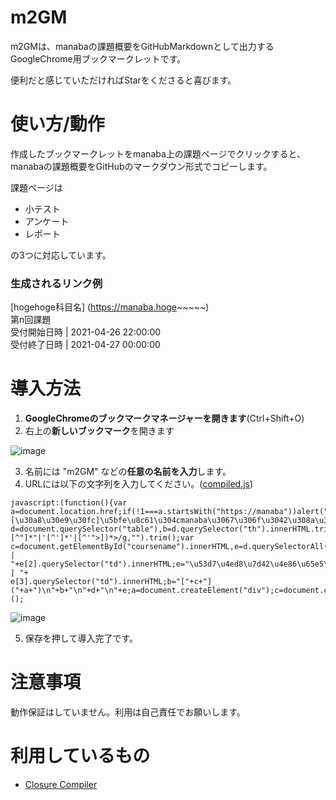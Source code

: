 # m2GM
m2GMは、manabaの課題概要をGitHubMarkdownとして出力するGoogleChrome用ブックマークレットです。   
   
便利だと感じていただければStarをくださると喜びます。

# 使い方/動作
作成したブックマークレットをmanaba上の課題ページでクリックすると、manabaの課題概要をGitHubのマークダウン形式でコピーします。
   
課題ページは
 - 小テスト
 - アンケート
 - レポート
   
 の3つに対応しています。
   
### 生成されるリンク例
[hogehoge科目名]  (https://manaba.hoge~~~~~)   
第n回課題   
受付開始日時 | 2021-04-26 22:00:00   
受付終了日時 | 2021-04-27 00:00:00   
   
# 導入方法
 1. **GoogleChromeのブックマークマネージャーを開きます**(Ctrl+Shift+O)
 2. 右上の**新しいブックマーク**を開きます    
    
 ![image](https://user-images.githubusercontent.com/49768768/102811815-549e7f80-4409-11eb-88c3-e379b3f2e0d6.png)
    
 3. 名前には "m2GM" などの**任意の名前を入力**します。
 4. URLには以下の文字列を入力してください。([compiled.js](./compiled.js))    
   
```
javascript:(function(){var a=document.location.href;if(!1===a.startsWith("https://manaba"))alert("[\u30a8\u30e9\u30fc]\u5bfe\u8c61\u304cmanaba\u3067\u306f\u3042\u308a\u307e\u305b\u3093");else{var d=document.querySelector("table"),b=d.querySelector("th").innerHTML.trim();b=b.replace(/<("[^"]*"|'[^']*'|[^'">])*>/g,"").trim();var c=document.getElementById("coursename").innerHTML,e=d.querySelectorAll("tr");d="\u53d7\u4ed8\u958b\u59cb\u65e5\u6642 | "+e[2].querySelector("td").innerHTML;e="\u53d7\u4ed8\u7d42\u4e86\u65e5\u6642 | "+
e[3].querySelector("td").innerHTML;b="["+c+"]("+a+")\n"+b+"\n"+d+"\n"+e;a=document.createElement("div");c=document.createElement("pre");c.style.webkitUserSelect="auto";c.style.userSelect="auto";a.appendChild(c).textContent=b;b=a.style;b.position="fixed";b.right="200%";document.body.appendChild(a);document.getSelection().selectAllChildren(a);document.execCommand("copy");document.body.removeChild(a);alert("\u30af\u30ea\u30c3\u30d7\u30dc\u30fc\u30c9\u306b\u30b3\u30d4\u30fc\u3057\u307e\u3057\u305f\u3002")}})();
```
    
![image](https://user-images.githubusercontent.com/49768768/116085395-bcc3e180-a6d9-11eb-852c-5f3f09095708.png)

5. 保存を押して導入完了です。

# 注意事項
動作保証はしていません。利用は自己責任でお願いします。

# 利用しているもの
 - [Closure Compiler](https://closure-compiler.appspot.com/home)
